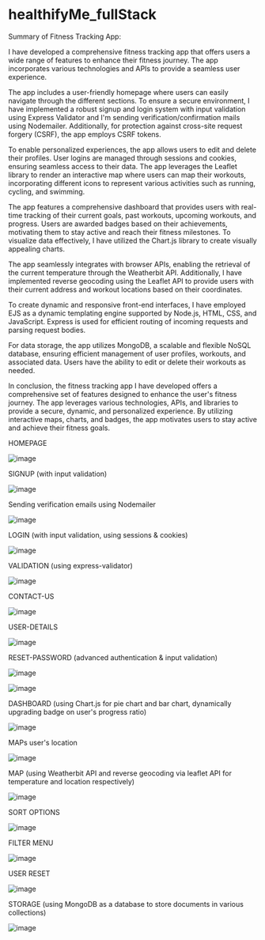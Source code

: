 # healthifyMe_fullStack

Summary of Fitness Tracking App:

I have developed a comprehensive fitness tracking app that offers users a wide range of features to enhance their fitness journey. The app incorporates various technologies and APIs to provide a seamless user experience.

The app includes a user-friendly homepage where users can easily navigate through the different sections. To ensure a secure environment, I have implemented a robust signup and login system with input validation using Express Validator and I'm sending verification/confirmation mails using Nodemailer. Additionally, for protection against cross-site request forgery (CSRF), the app employs CSRF tokens.

To enable personalized experiences, the app allows users to edit and delete their profiles. User logins are managed through sessions and cookies, ensuring seamless access to their data. The app leverages the Leaflet library to render an interactive map where users can map their workouts, incorporating different icons to represent various activities such as running, cycling, and swimming.

The app features a comprehensive dashboard that provides users with real-time tracking of their current goals, past workouts, upcoming workouts, and progress. Users are awarded badges based on their achievements, motivating them to stay active and reach their fitness milestones. To visualize data effectively, I have utilized the Chart.js library to create visually appealing charts.

The app seamlessly integrates with browser APIs, enabling the retrieval of the current temperature through the Weatherbit API. Additionally, I have implemented reverse geocoding using the Leaflet API to provide users with their current address and workout locations based on their coordinates.

To create dynamic and responsive front-end interfaces, I have employed EJS as a dynamic templating engine supported by Node.js, HTML, CSS, and JavaScript. Express is used for efficient routing of incoming requests and parsing request bodies.

For data storage, the app utilizes MongoDB, a scalable and flexible NoSQL database, ensuring efficient management of user profiles, workouts, and associated data. Users have the ability to edit or delete their workouts as needed.

In conclusion, the fitness tracking app I have developed offers a comprehensive set of features designed to enhance the user's fitness journey. The app leverages various technologies, APIs, and libraries to provide a secure, dynamic, and personalized experience. By utilizing interactive maps, charts, and badges, the app motivates users to stay active and achieve their fitness goals.

HOMEPAGE

![image](https://github.com/pratikflies/healthifyMe_fullStack/assets/76919061/29b9f53a-7ddb-4ce9-805e-73a5a19d7fa1)

SIGNUP (with input validation)

![image](https://github.com/pratikflies/healthifyMe_fullStack/assets/76919061/4e1e2de2-9763-4d1c-9463-176d373f48f9)

Sending verification emails using Nodemailer

![image](https://github.com/pratikflies/healthifyMe_fullStack/assets/76919061/ab9995fe-71fe-4173-9e29-02c959d877f5)

LOGIN (with input validation, using sessions & cookies)

![image](https://github.com/pratikflies/healthifyMe_fullStack/assets/76919061/cf78b05e-e4e6-40b4-bd88-59a3cbfd8400)

VALIDATION (using express-validator)

![image](https://github.com/pratikflies/healthifyMe_fullStack/assets/76919061/0c8e5872-5499-40f8-96b4-051e03a83bda)

CONTACT-US

![image](https://github.com/pratikflies/healthifyMe_fullStack/assets/76919061/21f7c39f-89da-49ae-aebb-2a80b7ea74be)

USER-DETAILS

![image](https://github.com/pratikflies/healthifyMe_fullStack/assets/76919061/09b348e0-42b6-44c9-87af-b0935bacbaa4)

RESET-PASSWORD (advanced authentication & input validation)

![image](https://github.com/pratikflies/healthifyMe_fullStack/assets/76919061/cb9cdb09-3892-4c42-b5ef-6ed247dfa82f)

![image](https://github.com/pratikflies/healthifyMe_fullStack/assets/76919061/85ed06a8-3559-43f6-9790-e6f048b4c89e)

DASHBOARD (using Chart.js for pie chart and bar chart, dynamically upgrading badge on user's progress ratio)

![image](https://github.com/pratikflies/healthifyMe_fullStack/assets/76919061/023b5640-644b-4738-9d7b-4a9c97006789)

MAPs user's location 

![image](https://github.com/pratikflies/healthifyMe_fullStack/assets/76919061/d69f20a8-7789-4183-b494-4c1bea068fcb)

MAP (using Weatherbit API and reverse geocoding via leaflet API for temperature and location respectively)

![image](https://github.com/pratikflies/healthifyMe_fullStack/assets/76919061/8292d9ed-7183-40e2-92f3-fe3260005d15)

SORT OPTIONS

![image](https://github.com/pratikflies/healthifyMe_fullStack/assets/76919061/18f1f350-89b9-49a1-bfc0-47dfea4a42e1)

FILTER MENU

![image](https://github.com/pratikflies/healthifyMe_fullStack/assets/76919061/a1afbd5e-6778-4243-b29f-671f7a128297)

USER RESET 

![image](https://github.com/pratikflies/healthifyMe_fullStack/assets/76919061/d4b70a05-697a-4e46-bfda-54bd5e8c0b53)

STORAGE (using MongoDB as a database to store documents in various collections)

![image](https://github.com/pratikflies/healthifyMe_fullStack/assets/76919061/14f54f99-61a0-4eea-a0c1-326595a8b29f)
